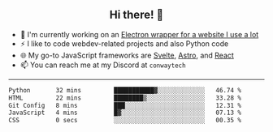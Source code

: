 <h2 align="center">Hi there! 👋</h2>

- 🔭 I'm currently working on an [Electron wrapper for a website I use a lot](https://github.com/ConwayTech-Dev/MyPolyPlus)
- ⚡ I like to code webdev-related projects and also Python code
- 🌐 My go-to JavaScript frameworks are [Svelte](https://svelte.dev/), [Astro](https://astro.build/), and [React](https://react.dev/)
- 📫 You can reach me at my Discord at <code>conwaytech</code>

***

<!--START_SECTION:waka-->

```txt
Python       32 mins         ███████████▓░░░░░░░░░░░░░   46.74 %
HTML         22 mins         ████████▒░░░░░░░░░░░░░░░░   33.28 %
Git Config   8 mins          ███░░░░░░░░░░░░░░░░░░░░░░   12.31 %
JavaScript   4 mins          █▓░░░░░░░░░░░░░░░░░░░░░░░   07.13 %
CSS          0 secs          ░░░░░░░░░░░░░░░░░░░░░░░░░   00.35 %
```

<!--END_SECTION:waka-->
